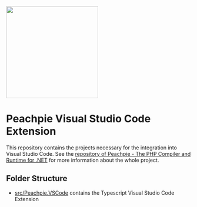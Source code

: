 <br>
<p align="left">
<img src="https://pbs.twimg.com/media/CoXRwvWUAAA7Wwq.png" width="250"/>
</p>

# Peachpie Visual Studio Code Extension
This repository contains the projects necessary for the integration into Visual Studio Code.
See the [repository of Peachpie - The PHP Compiler and Runtime for .NET](https://github.com/iolevel/peachpie) for more information about the whole project.

## Folder Structure

- [src/Peachpie.VSCode](/tree/master/src/Peachpie.VSCode) contains the Typescript Visual Studio Code Extension
